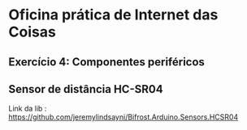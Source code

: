 # Oficina prática de Internet das Coisas

## Exercício 4: Componentes periféricos

## Sensor de distância HC-SR04

Link da lib : https://github.com/jeremylindsayni/Bifrost.Arduino.Sensors.HCSR04